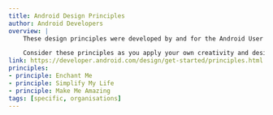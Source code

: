 ```yaml
---
title: Android Design Principles
author: Android Developers
overview: |
    These design principles were developed by and for the Android User Experience Team to keep users' best interests in mind. For Android developers and designers, they continue to underlie the more detailed design guidelines for different types of devices.

    Consider these principles as you apply your own creativity and design thinking. Deviate with purpose.
link: https://developer.android.com/design/get-started/principles.html
principles:
- principle: Enchant Me
- principle: Simplify My Life
- principle: Make Me Amazing
tags: [specific, organisations]
---
```


